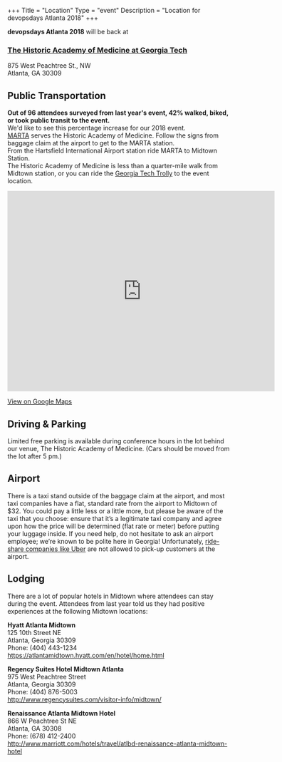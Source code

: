 +++
Title = "Location"
Type = "event"
Description = "Location for devopsdays Atlanta 2018"
+++

**devopsdays Atlanta 2018** will be back at  
<h3><a href="http://www.academy.gatech.edu/">The Historic Academy of Medicine at Georgia Tech</a></h3>

875 West Peachtree St., NW<br>
Atlanta, GA 30309

## Public Transportation
**Out of 96 attendees surveyed from last year's event, 42% walked, biked, or took public transit to the event.**  
We'd like to see this percentage increase for our 2018 event.  
[MARTA](http://www.itsmarta.com/) serves the Historic Academy of Medicine. Follow the signs from baggage claim at the airport to get to the MARTA station.  
From the Hartsfield International Airport station ride MARTA to Midtown Station.  
The Historic Academy of Medicine is less than a quarter-mile walk from Midtown station, or you can ride the [Georgia Tech Trolly](http://pts.gatech.edu/Documents/trolley%20rambler%2014%2015%20map.pdf) to the event location.


<iframe src="https://www.google.com/maps/embed?pb=!1m18!1m12!1m3!1d3316.3149764327604!2d-84.38891028492215!3d33.77836348068135!2m3!1f0!2f0!3f0!3m2!1i1024!2i768!4f13.1!3m3!1m2!1s0x88f50467cecb6c7f%3A0x711487abe50b65de!2sAcademy+of+Medicine!5e0!3m2!1sen!2sus!4v1454538897102" width="600" height="450" frameborder="0" style="border:0" allowfullscreen></iframe>

[View on Google Maps](https://goo.gl/maps/QjHRM8LhG8L2)

## Driving & Parking

Limited free parking is available during conference hours in the lot behind our venue, The Historic Academy of Medicine. (Cars should be moved from the lot after 5 pm.)


## Airport

There is a taxi stand outside of the baggage claim at the airport, and most taxi companies have a flat, standard rate from the airport to Midtown of $32. You could pay a little less or a little more, but please be aware of the taxi that you choose: ensure that it’s a legitimate taxi company and agree upon how the price will be determined (flat rate or meter) before putting your luggage inside. If you need help, do not hesitate to ask an airport employee; we’re known to be polite here in Georgia! Unfortunately, [ride-share companies like Uber](http://www.marketplace.org/2015/11/24/business/taxi-and-uber-fight-curb-atlanta-airport) are not allowed to pick-up customers at the airport.

## Lodging

There are a lot of popular hotels in Midtown where attendees can stay during the event. Attendees from last year told us they had positive experiences at the following Midtown locations:

**Hyatt Atlanta Midtown**  
125 10th Street NE  
Atlanta, Georgia 30309  
Phone: (404) 443-1234  
https://atlantamidtown.hyatt.com/en/hotel/home.html  

**Regency Suites Hotel Midtown Atlanta**  
975 West Peachtree Street  
Atlanta, Georgia 30309  
Phone: (404) 876-5003  
http://www.regencysuites.com/visitor-info/midtown/  

**Renaissance Atlanta Midtown Hotel**  
866 W Peachtree St NE  
Atlanta, GA 30308  
Phone: (678) 412-2400  
http://www.marriott.com/hotels/travel/atlbd-renaissance-atlanta-midtown-hotel


<!-- Uncomment this only if you have set the coordinates for your location in the config yaml. Get Latitude and Longitude of a Point: http://itouchmap.com/latlong.html -->
<!-- {{< event_map >}} -->
